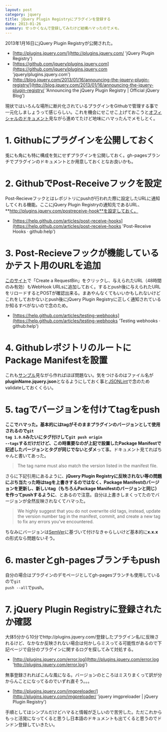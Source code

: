 ```yaml
---
layout: post
category: jquery
title: jQuery Plugin Registryにプラグインを登録する
date: 2013-01-26
summary: せっかくなんで登録してみたけど結構ハマったのでメモ。
---
```


2013年1月16日にjQuery Plugin Registryが公開された。

* [http://plugins.jquery.com/](http://plugins.jquery.com/ 'jQuery Plugin Registry')
* [https://github.com/jquery/plugins.jquery.com](https://github.com/jquery/plugins.jquery.com 'jquery/plugins.jquery.com')
* [http://blog.jquery.com/2013/01/16/announcing-the-jquery-plugin-registry/](http://blog.jquery.com/2013/01/16/announcing-the-jquery-plugin-registry/ 'Announcing the jQuery Plugin Registry | Official jQuery Blog')

現状ではいろんな場所に断片化されているプラグインをGithubで管理する事で一元化しましょうって感じらしい。これを機会にせこせこ上げておこうと[オフィシャルのドキュメント][publish]見ながら進めてたけど地味にハマったんでメモしとく。

[publish]: http://plugins.jquery.com/docs/publish/ 'Publishing Your Plugin | jQuery Plugin Registry'

# 1. Githubにプラグインを公開しておく

兎にも角にも特に構成を気にせずプラグインを公開しておく。gh-pagesブランチでプラグインのドキュメントとか用意しておくとなお良いかも。

# 2. GithubでPost-Receiveフックを設定

Post-Recieveフックとはレポジトリにpushが行われた際に設定したURLに通知してくれる機能。ここにjQuery Plugin Registryの通知先であるURL、**http://plugins.jquery.com/postreceive-hook**を設定しておく。

* [https://help.github.com/articles/post-receive-hooks](https://help.github.com/articles/post-receive-hooks 'Post-Receive Hooks &middot; github:help')

# 3. Post-Recieveフックが機能しているかテスト用のURLを追加

[このサイト][requestbin]で「Create a RequestBin」をクリックし、与えられたURL（48時間のみ有効）もWebHook URLsに追加しておく。するとpush後に与えられたURLをリロードするとPOSTが確認出来る。まあやんなくてもいいかもしれないけどこれをしておかないとpush後にjQuery Plugin Registryに正しく通知されているか知るすべがないので念のため。

[requestbin]: http://requestb.in/

* [https://help.github.com/articles/testing-webhooks](https://help.github.com/articles/testing-webhooks 'Testing webhooks &middot; github:help')

# 4. GithubレポジトリのルートにPackage Manifestを設置

これも[サンプル][sample]見ながら作ればほぼ問題ない。気をつけるのはファイル名が**pluginName.jquery.json**となるようにしておく事と[JSONLint][lint]で念のためvalidateしておくくらい。

[sample]: http://plugins.jquery.com/docs/package-manifest/#sample
[lint]: http://jsonlint.com/

# 5. tagでバージョンを付けてtagをpush

**ここでハマった。**基本的にはtagがそのままプラグインのバージョンとして使用されるので<code class="inline">git tag 1.0.0</code>みたいにタグ付けして<code class="inline">git push origin --tags</code>するだけだけど、この時重要なのが上記で設置した**Package Manifestで記述したバージョンとタグが同じでないとダメ**って事。ドキュメント見てればちゃんと書いてあった。

> The tag name must also match the version listed in the manifest file.

さらに下記引用にあるように、**jQuery Plugin Registryに反映されない等の問題にぶち当たった時はtagを上書きするのではなく、Package Manifestのバージョンを更新し、新しいtag（もちろんPackage Manifestのバージョンと同じ）を作ってpushするように**、とあるので注意。自分は上書きしまくってたのでバージョンが全然反映されなくてハマった。

> We highly suggest that you do not overwrite old tags, instead, update the version number tag in the manifest, commit, and create a new tag to fix any errors you've encountered.

ちなみにバージョンは[SemVer][semver]に基づいて付けなきゃらしいけど基本的に**x.x.x**の形式なら問題ないそう。

[semver]: http://semver.org/

# 6. masterとgh-pagesブランチもpush

自分の場合はプラグインのデモページとしてgh-pagesブランチも使用しているので<code class="inline">git push --all</code>でpush。

# 7. jQuery Plugin Registryに登録されたか確認

大体5分から10分でhttp://plugins.jquery.com/登録したプラグイン名/に反映されるけど、なかなか反映されない場合は何かしらミスってる可能性があるので下記ページで自分のプラグインに関するログを探してみて対処する。

* [http://plugins.jquery.com/error.log](http://plugins.jquery.com/error.log 'http://plugins.jquery.com/error.log')

無事登録されればこんな風になる。バージョンのところはミスりまくって訳が分からんことになってるのでいずれ直そう。。。

* [http://plugins.jquery.com/imgpreloader/](http://plugins.jquery.com/imgpreloader/ 'jquery imgpreloader | jQuery Plugin Registry')

手順としてはシンプルだけどハマると情報が乏しいので苦労した。ただこれからもっと活発になってくると思うし日本語のドキュメントも出てくると思うのでドンドン登録していきたい。
